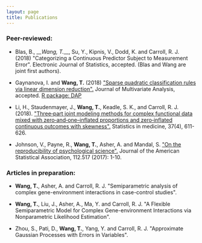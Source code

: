 ```yaml
---
layout: page
title: Publications
---
```


### Peer-reviewed:

- Blas, B.*, __Wang, T.*__, Su, Y., Kipnis, V., Dodd, K. and Carroll, R. J. (2018) "Categorizing a Continuous Predictor Subject to Measurement Error". Electronic Journal of Statistics, accepted. (Blas and Wang are joint first authors). 

- Gaynanova, I. and **Wang, T.** (2018) ["Sparse quadratic classification rules via linear dimension reduction".](https://doi.org/10.1016/j.jmva.2018.09.011) Journal of Multivariate Analysis, accepted. 
[R package: DAP](https://cran.r-project.org/web/packages/DAP/index.html)

- Li, H., Staudenmayer, J., **Wang, T.**, Keadle, S. K., and Carroll, R. J. (2018). ["Three‐part joint modeling methods for complex functional data mixed with zero‐and‐one–inflated proportions and zero‐inflated continuous outcomes with skewness".](https://www.ncbi.nlm.nih.gov/pubmed/29052239) Statistics in medicine, 37(4), 611-626.

- Johnson, V., Payne, R., **Wang, T.**, Asher, A. and Mandal, S.
["On the reproducibility of psychological science".](https://amstat.tandfonline.com/doi/abs/10.1080/01621459.2016.1240079#.WqQ13ZPwbOQ) Journal of the American Statistical Association, 112.517 (2017): 1-10.

### Articles in preparation:

- **Wang, T.**, Asher, A. and Carroll, R. J. "Semiparametric analysis of complex gene-environment interactions in case-control studies".

- **Wang, T.**, Liu, J., Asher, A., Ma, Y. and Carroll, R. J. "A Flexible Semiparametric Model for Complex Gene-environment Interactions via Nonparametric Likelihood Estimation".

- Zhou, S., Pati, D., **Wang, T.**, Yang, Y. and Carroll, R. J. "Approximate Gaussian Processes with Errors in Variables".
